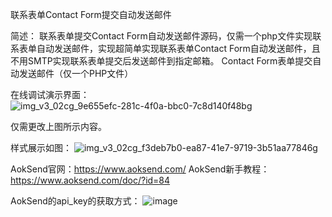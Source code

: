 联系表单Contact Form提交自动发送邮件

简述：
联系表单提交Contact Form自动发送邮件源码，仅需一个php文件实现联系表单自动发送邮件，实现超简单实现联系表单Contact Form自动发送邮件，且不用SMTP实现联系表单提交后发送邮件到指定邮箱。
Contact Form表单提交自动发送邮件（仅一个PHP文件）

在线调试演示界面：
![img_v3_02cg_9e655efc-281c-4f0a-bbc0-7c8d140f48bg](https://github.com/AokSend/Contact-Form-Submit-Send-Email/assets/161785952/8569b084-4149-4d2c-9ab7-e754c76b5073)

仅需更改上图所示内容。

样式展示如图：
![img_v3_02cg_f3deb7b0-ea87-41e7-9719-3b51aa77846g](https://github.com/AokSend/Contact-Form-Submit-Send-Email/assets/161785952/4181f3c9-8e17-4338-bb76-828863d2c7fd)

AokSend官网：https://www.aoksend.com/
AokSend新手教程：https://www.aoksend.com/doc/?id=84

AokSend的api_key的获取方式：
![image](https://github.com/AokSend/Contact-Form-Submit-Send-Email/assets/161785952/f1a8672e-88ca-4ede-8dc7-5941235d9f98)




